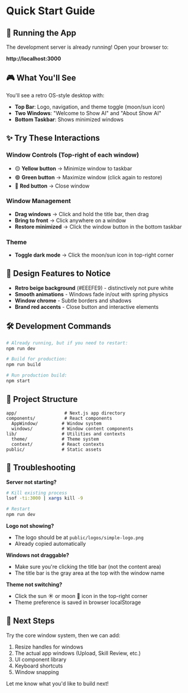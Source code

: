 # Quick Start Guide

## 🚀 Running the App

The development server is already running! Open your browser to:

**http://localhost:3000**

## 🎮 What You'll See

You'll see a retro OS-style desktop with:
- **Top Bar**: Logo, navigation, and theme toggle (moon/sun icon)
- **Two Windows**: "Welcome to Show AI" and "About Show AI"
- **Bottom Taskbar**: Shows minimized windows

## ✨ Try These Interactions

### Window Controls (Top-right of each window)
- 🟡 **Yellow button** → Minimize window to taskbar
- 🟢 **Green button** → Maximize window (click again to restore)
- 🔴 **Red button** → Close window

### Window Management
- **Drag windows** → Click and hold the title bar, then drag
- **Bring to front** → Click anywhere on a window
- **Restore minimized** → Click the window button in the bottom taskbar

### Theme
- **Toggle dark mode** → Click the moon/sun icon in top-right corner

## 🎨 Design Features to Notice

- **Retro beige background** (#EEEFE9) - distinctively not pure white
- **Smooth animations** - Windows fade in/out with spring physics
- **Window chrome** - Subtle borders and shadows
- **Brand red accents** - Close button and interactive elements

## 🛠️ Development Commands

```bash
# Already running, but if you need to restart:
npm run dev

# Build for production:
npm run build

# Run production build:
npm start
```

## 📂 Project Structure

```
app/                  # Next.js app directory
components/           # React components
  AppWindow/         # Window system
  windows/           # Window content components
lib/                 # Utilities and contexts
  theme/             # Theme system
  context/           # React contexts
public/              # Static assets
```

## 🐛 Troubleshooting

**Server not starting?**
```bash
# Kill existing process
lsof -ti:3000 | xargs kill -9

# Restart
npm run dev
```

**Logo not showing?**
- The logo should be at `public/logos/simple-logo.png`
- Already copied automatically

**Windows not draggable?**
- Make sure you're clicking the title bar (not the content area)
- The title bar is the gray area at the top with the window name

**Theme not switching?**
- Click the sun ☀️ or moon 🌙 icon in the top-right corner
- Theme preference is saved in browser localStorage

## 📝 Next Steps

Try the core window system, then we can add:
1. Resize handles for windows
2. The actual app windows (Upload, Skill Review, etc.)
3. UI component library
4. Keyboard shortcuts
5. Window snapping

Let me know what you'd like to build next!
